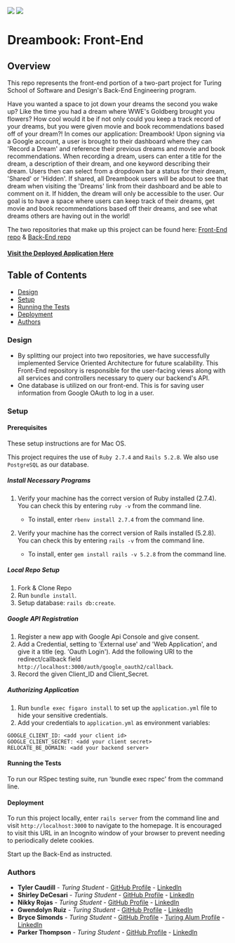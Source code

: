 ![](https://img.shields.io/badge/Rails-5.2.8-informational?style=flat&logo=<LOGO_NAME>&logoColor=white&color=2bbc8a) ![](https://img.shields.io/badge/Ruby-2.7.4-orange)

<p align="center>
  <img src="https://user-images.githubusercontent.com/103782984/191810726-a781e16e-4ecc-4ef8-8b31-efe59fa82280.jpg" width=30% height=30%>
</p>

# Dreambook: Front-End

## Overview

This repo represents the front-end portion of a two-part project for Turing School of Software and Design's Back-End Engineering program.  

Have you wanted a space to jot down your dreams the second you wake up? Like the time you had a dream where WWE's Goldberg brought you flowers? How cool would it be if not only could you keep a track record of your dreams, but you were given movie and book recommendations based off of your dream?! In comes our application: Dreambook! Upon signing via a Google account, a user is brought to their dashboard where they can 'Record a Dream' and reference their previous dreams and movie and book recommendations. When recording a dream, users can enter a title for the dream, a description of their dream, and one keyword describing their dream. Users then can select from a dropdown bar a status for their dream, 'Shared' or 'Hidden'. If shared, all Dreambook users will be about to see that dream when visiting the 'Dreams' link from their dashboard and be able to comment on it. If hidden, the dream will only be accessible to the user. Our goal is to have a space where users can keep track of their dreams, get movie and book recommendations based off their dreams, and see what dreams others are having out in the world! 

The two repositories that make up this project can be found here: [Front-End repo](https://github.com/pdthomson/DreamBook_FE) & [Back-End repo](https://github.com/pdthomson/DreamBook_BE)

#### [Visit the Deployed Application Here](https://still-hamlet-71640.herokuapp.com/)


## Table of Contents
  - [Design](#design)
  - [Setup](#setup)
  - [Running the Tests](#running-the-tests)
  - [Deployment](#deployment)
  - [Authors](#authors)

### Design
  * By splitting our project into two repositories, we have successfully implemented Service Oriented Architecture for future scalability. This Front-End repository is responsible for the user-facing views along with all services and controllers necessary to query our backend's API.  
  * One database is utilized on our front-end. This is for saving user information from Google OAuth to log in a user.

### Setup
#### Prerequisites
These setup instructions are for Mac OS.

This project requires the use of `Ruby 2.7.4` and `Rails 5.2.8`.
We also use `PostgreSQL` as our database.

##### Install Necessary Programs

1. Verify your machine has the correct version of Ruby installed (2.7.4).  You can check this by entering `ruby -v` from the command line.
    - To install, enter `rbenv install 2.7.4` from the command line.   

2. Verify your machine has the correct version of Rails installed (5.2.8).  You can check this by entering `rails -v` from the command line.
    - To install, enter `gem install rails -v 5.2.8` from the command line.

##### Local Repo Setup
1. Fork & Clone Repo
2. Run `bundle install`.
3. Setup database: `rails db:create`.

##### Google API Registration
1. Register a new app with Google Api Console and give consent.
2. Add a Credential, setting to 'External use' and 'Web Application', and give it a title (eg. 'Oauth Login').  Add the following URI to the redirect/callback field `http://localhost:3000/auth/google_oauth2/callback`.
3. Record the given Client_ID and Client_Secret.

##### Authorizing Application
1. Run `bundle exec figaro install` to set up the `application.yml` file to hide your sensitive credentials.
2. Add your credentials to `application.yml` as environment variables:
```
GOOGLE_CLIENT_ID: <add your client id>
GOOGLE_CLIENT_SECRET: <add your client secret>
RELOCATE_BE_DOMAIN: <add your backend server>
```

#### Running the Tests
To run our RSpec testing suite, run 'bundle exec rspec' from the command line.

#### Deployment
To run this project locally, enter `rails server` from the command line and visit `http://localhost:3000` to navigate to the homepage.  It is encouraged to visit this URL in an Incognito window of your browser to prevent needing to periodically delete cookies.

Start up the Back-End as instructed.

### Authors
  - **Tyler Caudill** - *Turing Student* - [GitHub Profile](https://github.com/TeeCaud) - [LinkedIn](https://www.linkedin.com/in/tyler-caudill-75885b240/)
  - **Shirley DeCesari** - *Turing Student* - [GitHub Profile](https://github.com/sdecesari) - [LinkedIn](https://www.linkedin.com/in/shirley-decesari-760950157/)
  - **Nikky Rojas** - *Turing Student* - [GitHub Profile](https://github.com/nikkyrojas) - [LinkedIn](https://www.linkedin.com/in/nikkyrojas/)
  - **Gwendolyn Ruiz** - *Turing Student* - [GitHub Profile](https://github.com/gwen-marina) - [LinkedIn](https://www.linkedin.com/in/gwendolyn-ruiz-329064238/)
  - **Bryce Simonds** - *Turing Student* - [GitHub Profile](https://github.com/brycesimonds) - [Turing Alum Profile](https://terminal.turing.edu/alumni/1499-bryce-simonds) - [LinkedIn](https://www.linkedin.com/in/bryce-simonds/)
  - **Parker Thompson** - *Turing Student* - [GitHub Profile](https://github.com/pdthomson) - [LinkedIn](https://www.linkedin.com/in/parker-thomson-a15a68146/)

